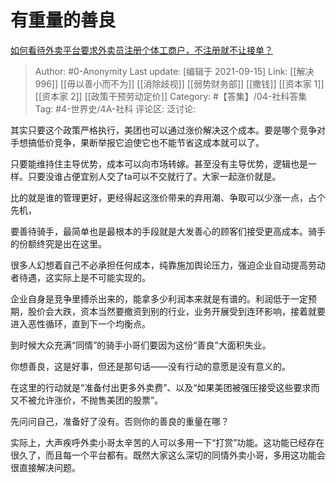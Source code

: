 # 有重量的善良
[如何看待外卖平台要求外卖员注册个体工商户，不注册就不让接单？](https://www.zhihu.com/question/486027492/answer/2121324038)

> Author: #0-Anonymity
> Last update: [编辑于 2021-09-15]
> Link: [[解决996]] [[毋以善小而不为]] [[消除歧视]] [[弱势财务部]] [[撒钱]] [[资本家 1]] [[资本家 2]] [[政策干预劳动定价]]
> Category: #【答集】/04-社科答集
> Tag: #4-世界史/4A-社科
> 评论区:
> 泛讨论:

其实只要这个政策严格执行，美团也可以通过涨价解决这个成本。要是哪个竞争对手想搞低价竞争，果断举报它迫使它也不能节省这成本就可以了。

只要能维持住主导优势，成本可以向市场转嫁。甚至没有主导优势，逻辑也是一样。只要没谁占便宜别人交了ta可以不交就行了。大家一起涨价就是。

比的就是谁的管理更好，更经得起这涨价带来的弃用潮、争取可以少涨一点，占个先机，

要善待骑手，最简单也是最根本的手段就是大发善心的顾客们接受更高成本。骑手的份额终究是出在这里。

很多人幻想着自己不必承担任何成本，纯靠施加舆论压力，强迫企业自动提高劳动者待遇，这实际上是不可能实现的。

企业自身是竞争里搏杀出来的，能拿多少利润本来就是有谱的。利润低于一定预期，股价会大跌，资本当然要撤资到别的行业，业务开展受到连环影响，接着就要进入恶性循环，直到下一个均衡点。

到时候大众充满“同情”的骑手小哥们要因为这份“善良”大面积失业。

你想善良，这是好事，但还是那句话——没有行动的意愿是没有意义的。

在这里的行动就是“准备付出更多外卖费”、以及“如果美团被强压接受这些要求而又不被允许涨价，不抛售美团的股票”。

先问问自己，准备好了没有。否则你的善良的重量在哪？

实际上，大声疾呼外卖小哥太辛苦的人可以多用一下“打赏”功能。这功能已经存在很久了，而且每一个平台都有。既然大家这么深切的同情外卖小哥，多用这功能会很直接解决问题。

